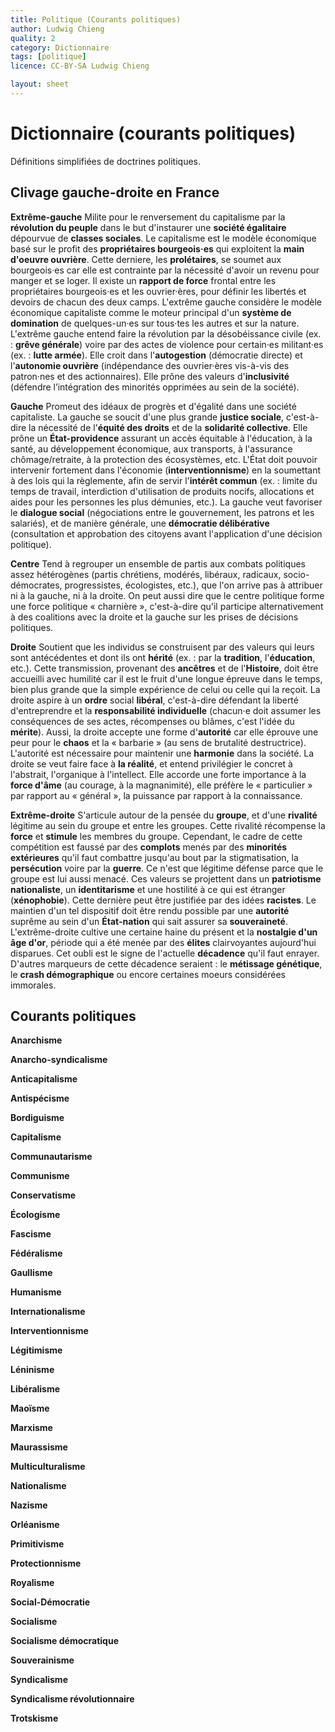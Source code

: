 ```yaml
---
title: Politique (Courants politiques)
author: Ludwig Chieng
quality: 2
category: Dictionnaire
tags: [politique]
licence: CC-BY-SA Ludwig Chieng

layout: sheet
---
```


# Dictionnaire (courants politiques)

Définitions simplifiées de doctrines politiques.

## Clivage gauche-droite en France

**Extrême-gauche**
Milite pour le renversement du capitalisme par la **révolution du peuple** dans le but d'instaurer une **société égalitaire** dépourvue de **classes sociales**. Le capitalisme est le modèle économique basé sur le profit des **propriétaires bourgeois·es** qui exploitent la **main d'oeuvre ouvrière**. Cette derniere, les **prolétaires**, se soumet aux bourgeois·es car elle est contrainte par la nécessité d'avoir un revenu pour manger et se loger. Il existe un **rapport de force** frontal entre les propriétaires bourgeois·es et les ouvrier·ères, pour définir les libertés et devoirs de chacun des deux camps. L'extrême gauche considère le modèle économique capitaliste comme le moteur principal d'un **système de domination** de quelques-un·es sur tous·tes les autres et sur la nature. L'extrême gauche entend faire la révolution par la désobéissance civile (ex. : **grêve générale**) voire par des actes de violence pour certain·es militant·es (ex. : **lutte armée**). Elle croit dans l'**autogestion** (démocratie directe) et l'**autonomie ouvrière** (indépendance des ouvrier·ères vis-à-vis des patron·nes et des actionnaires). Elle prône des valeurs d'**inclusivité** (défendre l’intégration des minorités opprimées au sein de la société).


**Gauche**
Promeut des idéaux de progrès et d'égalité dans une société capitaliste. La gauche se soucit d'une plus grande **justice sociale**, c'est-à-dire la nécessité de l'**équité des droits** et de la **solidarité collective**. Elle prône un **État-providence** assurant un accès équitable à l'éducation, à la santé, au développement économique, aux transports, à l'assurance chômage/retraite, à la protection des écosystèmes, etc. L'État doit pouvoir intervenir fortement dans l'économie (**interventionnisme**) en la soumettant à des lois qui la règlemente, afin de servir l'**intérêt commun** (ex. : limite du temps de travail, interdiction d'utilisation de produits nocifs, allocations et aides pour les personnes les plus démunies, etc.). La gauche veut favoriser le **dialogue social** (négociations entre le gouvernement, les patrons et les salariés), et de manière générale, une **démocratie délibérative** (consultation et approbation des citoyens avant l'application d'une décision politique).


**Centre**
Tend à regrouper un ensemble de partis aux combats politiques assez hétérogènes (partis chrétiens, modérés, libéraux, radicaux, socio-démocrates, progressistes, écologistes, etc.), que l'on arrive pas à attribuer ni à la gauche, ni à la droite. On peut aussi dire que le centre politique forme une force politique « charnière », c'est-à-dire qu'il participe alternativement à des coalitions avec la droite et la gauche sur les prises de décisions politiques.


**Droite**
Soutient que les individus se construisent par des valeurs qui leurs sont antécédentes et dont ils ont **hérité** (ex. : par la **tradition**, l'**éducation**, etc.). Cette transmission, provenant des **ancêtres** et de l'**Histoire**, doit être accueilli avec humilité car il est le fruit d'une longue épreuve dans le temps, bien plus grande que la simple expérience de celui ou celle qui la reçoit. La droite aspire à un **ordre** social **libéral**, c'est-à-dire défendant la liberté d'entreprendre et la **responsabilité individuelle** (chacun·e doit assumer les conséquences de ses actes, récompenses ou blâmes, c'est l'idée du **mérite**). Aussi, la droite accepte une forme d'**autorité** car elle éprouve une peur pour le **chaos** et la « barbarie » (au sens de brutalité destructrice). L'autorité est nécessaire pour maintenir une **harmonie** dans la société. La droite se veut faire face à **la réalité**, et entend privilégier le concret à l'abstrait, l'organique à l'intellect. Elle accorde une forte importance à la **force d'âme** (au courage, à la magnanimité), elle préfère le « particulier » par rapport au « général », la puissance par rapport à la connaissance.


**Extrême-droite**
S'articule autour de la pensée du **groupe**, et d'une **rivalité** légitime au sein du groupe et entre les groupes. Cette rivalité récompense la **force** et **stimule** les membres du groupe. Cependant, le cadre de cette compétition est faussé par des **complots** menés par des **minorités extérieures** qu'il faut combattre jusqu'au bout par la stigmatisation, la **persécution** voire par la **guerre**. Ce n'est que légitime défense parce que le groupe est lui aussi menacé. Ces valeurs se projettent dans un **patriotisme nationaliste**, un **identitarisme** et une hostilité à ce qui est étranger (**xénophobie**). Cette dernière peut être justifiée par des idées **racistes**. Le maintien d'un tel dispositif doit être rendu possible par une **autorité** suprême au sein d'un **État-nation** qui sait assurer sa **souveraineté**. L'extrême-droite cultive une certaine haine du présent et la **nostalgie d'un âge d'or**, période qui a été menée par des **élites** clairvoyantes aujourd'hui disparues. Cet oubli est le signe de l'actuelle **décadence** qu'il faut enrayer. D'autres marqueurs de cette décadence seraient : le **métissage génétique**, le **crash démographique** ou encore certaines moeurs considérées immorales.


## Courants politiques

**Anarchisme**


**Anarcho-syndicalisme**


**Anticapitalisme**


**Antispécisme**


**Bordiguisme**


**Capitalisme**


**Communautarisme**


**Communisme**


**Conservatisme**


**Écologisme**


**Fascisme**


**Fédéralisme**


**Gaullisme**


**Humanisme**


**Internationalisme**


**Interventionnisme**


**Légitimisme**


**Léninisme**


**Libéralisme**


**Maoïsme**


**Marxisme**


**Maurassisme**


**Multiculturalisme**


**Nationalisme**


**Nazisme**


**Orléanisme**


**Primitivisme**


**Protectionnisme**


**Royalisme**


**Social-Démocratie**


**Socialisme**


**Socialisme démocratique**


**Souverainisme**


**Syndicalisme**


**Syndicalisme révolutionnaire**


**Trotskisme**



